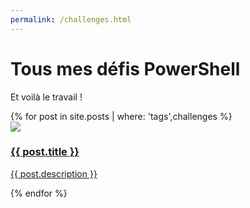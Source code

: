 ```yaml
---
permalink: /challenges.html
---
```


# Tous mes défis PowerShell

Et voilà le travail !

<div class="posts">
    {% for post in site.posts | where: 'tags',challenges %}
        <div>
            <a href="{{ post.url }}">
                <img src="{{ post.image | default: "https://flemmingss.com/wp-content/uploads/2019/08/featured_image_powershell.png" }}" loading="lazy"/>
                <h3>{{ post.title }}</h3>
                <p>{{ post.description }}</p>
            </a>
        </div>
    {% endfor %}
</div>
